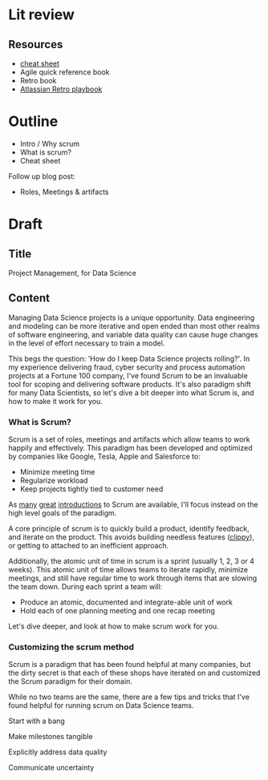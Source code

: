 # Lit review

## Resources

 - [cheat sheet](cheat_sheet/scrum_cheat_sheet.md)
 - Agile quick reference book
 - Retro book
 - [Atlassian Retro playbook](https://www.atlassian.com/team-playbook/plays/retrospective)

# Outline

 - Intro / Why scrum
 - What is scrum?
 - Cheat sheet

Follow up blog post:

 - Roles, Meetings & artifacts

# Draft

## Title

Project Management, for Data Science

## Content

Managing Data Science projects is a unique opportunity. Data engineering and modeling can be more iterative and open ended than most other realms of software engineering, and variable data quality can cause huge changes in the level of effort necessary to train a model. 

This begs the question: 'How do I keep Data Science projects rolling?'. In my experience delivering fraud, cyber security and process automation projects at a Fortune 100 company, I've found Scrum to be an invaluable tool for scoping and delivering software products. It's also paradigm shift for many Data Scientists, so let's dive a bit deeper into what Scrum is, and how to make it work for you. 

### What is Scrum?

Scrum is a set of roles, meetings and artifacts which allow teams to work happily and effectively. This paradigm has been developed and optimized by companies like Google, Tesla, Apple and Salesforce  to:

 - Minimize meeting time
 - Regularize workload
 - Keep projects tightly tied to customer need

As [many](https://www.youtube.com/watch?v=9TycLR0TqFA) [great](https://www.atlassian.com/agile/scrum) [introductions](https://www.scrum.org/resources/introduction-scrum) to Scrum are available, I'll focus instead on the high level goals of the paradigm. 

A core principle of scrum is to quickly build a product, identify feedback, and iterate on the product. This avoids 
building needless features ([clippy](https://en.wikipedia.org/wiki/Office_Assistant)), or getting to attached to an inefficient approach. 

Additionally, the atomic unit of time in scrum is a sprint (usually 1, 2, 3 or 4 weeks). This atomic unit of time allows teams to iterate rapidly, minimize meetings, and still have regular time to work through items that are slowing the team down. During each sprint a team will:

 - Produce an atomic, documented and integrate-able unit of work
 - Hold each of one planning meeting and one recap meeting

Let's dive deeper, and look at how to make scrum work for you. 

### Customizing the scrum method

Scrum is a paradigm that has been found helpful at many companies, but the dirty secret is that each of these shops have iterated on and customized the Scrum paradigm for their domain.

While no two teams are the same, there are a few tips and tricks that I've found helpful for running scrum on Data Science teams. 


Start with a bang


Make milestones tangible


Explicitly address data quality


Communicate uncertainty

